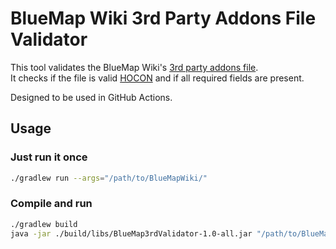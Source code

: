 # BlueMap Wiki 3rd Party Addons File Validator

This tool validates the BlueMap Wiki's [3rd party addons file](https://github.com/BlueMap-Minecraft/BlueMapWiki/blob/master/assets/addon_browser/addons.conf).\
It checks if the file is valid [HOCON](https://github.com/lightbend/config/blob/main/HOCON.md)
and if all required fields are present.

Designed to be used in GitHub Actions.


## Usage

### Just run it once
```bash
./gradlew run --args="/path/to/BlueMapWiki/"
```

### Compile and run
```bash
./gradlew build
java -jar ./build/libs/BlueMap3rdValidator-1.0-all.jar "/path/to/BlueMapWiki/"
```
